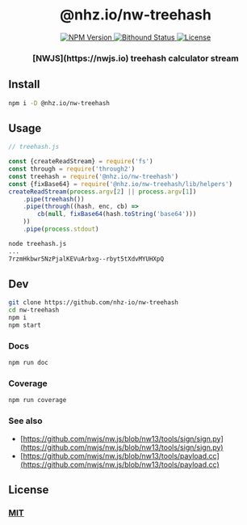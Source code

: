 <h1 align="center">@nhz.io/nw-treehash</h1>

<p align="center">
  <a href="https://npmjs.org/package/@nhz.io/nw-treehash">
    <img src="https://img.shields.io/npm/v/@nhz.io/nw-treehash.svg?style=flat"
         alt="NPM Version">
  </a>

  <a href="https://www.bithound.io/github/nhz-io/nw-treehash">
    <img src="https://www.bithound.io/github/nhz-io/nw-treehash/badges/score.svg"
         alt="Bithound Status">
  </a>

  <a href="https://github.com/nhz-io/nw-treehash/blob/master/LICENSE">
    <img src="https://img.shields.io/github/license/nhz-io/nw-treehash.svg?style=flat"
         alt="License">
  </a>
</p>

<h3 align="center">[NWJS](https://nwjs.io) treehash calculator stream<h2>

## Install
```bash
npm i -D @nhz.io/nw-treehash
```

## Usage
```js
// treehash.js

const {createReadStream} = require('fs')
const through = require('through2')
const treehash = require('@nhz.io/nw-treehash')
const {fixBase64} = require('@nhz.io/nw-treehash/lib/helpers')
createReadStream(process.argv[2] || process.argv[1])
	.pipe(treehash())
	.pipe(through((hash, enc, cb) =>
        cb(null, fixBase64(hash.toString('base64')))
    ))
	.pipe(process.stdout)

```

```bash
node treehash.js
...
7rzmHkbwr5NzPjalKEVuArbxg--rbyt5tXdvMYUHXpQ
```

## Dev

```bash
git clone https://github.com/nhz-io/nw-treehash
cd nw-treehash
npm i
npm start
```

### Docs
```bash
npm run doc
```

### Coverage
```bash
npm run coverage
```

### See also

* [https://github.com/nwjs/nw.js/blob/nw13/tools/sign/sign.py](https://github.com/nwjs/nw.js/blob/nw13/tools/sign/sign.py)
* [https://github.com/nwjs/nw.js/blob/nw13/tools/payload.cc](https://github.com/nwjs/nw.js/blob/nw13/tools/payload.cc)

## License

### [MIT](LICENSE)
